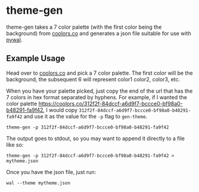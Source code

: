 # theme-gen
theme-gen takes a 7 color palette (with the first color being the background) from [coolors.co](https://coolors.io) and generates
a json file suitable for use with [pywal](https://github.com/dylanaraps/pywal).

## Example Usage
Head over to [coolors.co](https://coolors.io) and pick a 7 color palette. The first color will be the background, the subsequent 6 will represent color1
color2, color3, etc.

When you have your palette picked, just copy the end of the url that has the 7 colors in hex format separated by hyphens. For example, if I wanted
the color palette https://coolors.co/312f2f-84dccf-a6d9f7-bccce0-bf98a0-b48291-fa9f42, I would copy `312f2f-84dccf-a6d9f7-bccce0-bf98a0-b48291-fa9f42`
and use it as the value for the `-p` flag to `gen-theme`.

`theme-gen -p 312f2f-84dccf-a6d9f7-bccce0-bf98a0-b48291-fa9f42`

The output goes to stdout, so you may want to append it directly to a file like so:

`theme-gen -p 312f2f-84dccf-a6d9f7-bccce0-bf98a0-b48291-fa9f42 > mytheme.json`

Once you have the json file, just run:

`wal --theme mytheme.json`
